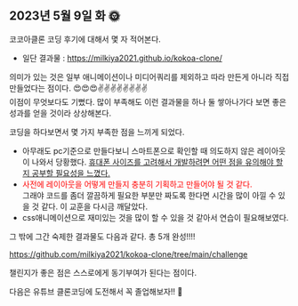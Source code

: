 <h2>2023년 5월 9일 화 🌞</h2>

코코아클론 코딩 후기에 대해서 몇 자 적어본다.

- 일단 결과물 : https://milkiya2021.github.io/kokoa-clone/

의미가 있는 것은 일부 애니메이션이나 미디어쿼리를 제외하고
따라 만든게 아니라 직접 만들었다는 점이다.
😍😍😍✌️✌️✌️✌️✌️✌️✌️✌️ <br>
이점이 무엇보다도 기뻤다.
많이 부족해도 이런 결과물을 하나 둘 쌓아나가다 보면 좋은 성과를 얻을 것이라 상상해본다.

코딩을 하다보면서 몇 가지 부족한 점을 느끼게 되었다.

- 아무래도 pc기준으로 만들다보니 스마트폰으로 확인할 때 의도하지 않은 레이아웃이 나와서 당황했다. <span style="text-decoration:underline;">휴대폰 사이즈를 고려해서 개발하려면 어떤 점을 유의해야 할지 공부할 필요성을 느꼈다.</span>
- <span style="color:red">사전에 레이아웃을 어떻게 만들지 충분히 기획하고 만들어야 될 것 같다.</span> <br>그래야 코드를 좀더 깔끔하게 필요한 부분만 짜도록 한다면 시간을 많이 아낄 수 있을 것 같다. 이 교훈을 다시금 깨달았다.
- css애니메이션으로 재미있는 것을 많이 할 수 있을 것 같아서 연습이 필요해보였다.
<p></p>

그 밖에 그간 숙제한 결과물도 다음과 같다. 총 5개 완성!!!!

https://github.com/milkiya2021/kokoa-clone/tree/main/challenge

챌린지가 좋은 점은 스스로에게 동기부여가 된다는 점이다.

다음은 유튜브 클론코딩에 도전해서 꼭 졸업해보자!! 🤭
